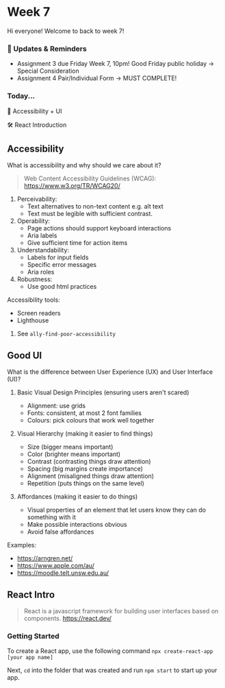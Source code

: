 # Week 7

Hi everyone! Welcome to back to week 7!

### 📢 Updates & Reminders

- Assignment 3 due Friday Week 7, 10pm! Good Friday public holiday -> Special Consideration
- Assignment 4 Pair/Individual Form -> MUST COMPLETE!

### Today...

🔎 Accessibility + UI

🛠️ React Introduction

## Accessibility

What is accessibility and why should we care about it?

> Web Content Accessibility Guidelines (WCAG): https://www.w3.org/TR/WCAG20/

1. Perceivability:
   - Text alternatives to non-text content e.g. alt text
   - Text must be legible with sufficient contrast.
2. Operability:
   - Page actions should support keyboard interactions
   - Aria labels
   - Give sufficient time for action items
3. Understandability:
   - Labels for input fields
   - Specific error messages
   - Aria roles
4. Robustness:
   - Use good html practices

Accessibility tools:

- Screen readers
- Lighthouse

1. See `ally-find-poor-accessibility`

## Good UI

What is the difference between User Experience (UX) and User Interface (UI)?

1. Basic Visual Design Principles (ensuring users aren't scared)

   - Alignment: use grids
   - Fonts: consistent, at most 2 font families
   - Colours: pick colours that work well together

2. Visual Hierarchy (making it easier to find things)

   - Size (bigger means important)
   - Color (brighter means important)
   - Contrast (contrasting things draw attention)
   - Spacing (big margins create importance)
   - Alignment (misaligned things draw attention)
   - Repetition (puts things on the same level)

3. Affordances (making it easier to do things)
   - Visual properties of an element that let users know they can do something with it
   - Make possible interactions obvious
   - Avoid false affordances

Examples:

- https://arngren.net/
- https://www.apple.com/au/
- https://moodle.telt.unsw.edu.au/

## React Intro

> React is a javascript framework for building user interfaces based on components. https://react.dev/

### Getting Started

To create a React app, use the following command `npx create-react-app [your app name]`

Next, `cd` into the folder that was created and run `npm start` to start up your app.
